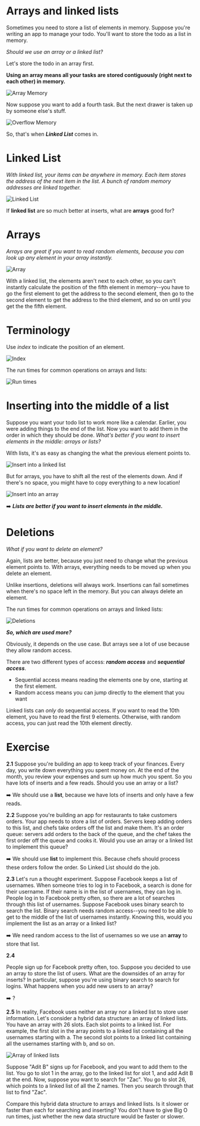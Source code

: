 # Arrays and linked lists

Sometimes you need to store a list of elements in memory. Suppose you're writing an app to manage your todo. You'll want to store the todo as a list in memory.

*Should we use an array or a linked list?*

Let's store the todo in an array first.

**Using an array means all your tasks are stored contiguously (right next to each other) in memory.**

![Array Memory](../_images/memory_array.png)

Now suppose you want to add a fourth task. But the next drawer is taken up by someone else's stuff.

![Overflow Memory](../_images/memory_array_overflow.png)

So, that's when ***Linked List*** comes in.

# Linked List

*With linked list, your items can be anywhere in memory. Each item stores the address of the next item in the list. A bunch of random memory addresses are linked together.*

![Linked List](../_images/linked_list.png)

If **linked list** are so much better at inserts, what are **arrays** good for?

# Arrays

*Arrays are great if you want to read random elements, because you can look up any element in your array instantly.*

![Array](../_images/array.png)

With a linked list, the elements aren't next to each other, so you can't instantly calculate the position of the fifth element in memory--you have to go the first element to get the address to the second element, then go to the second element to get the address to the third element, and so on until you get the the fifth element.

# Terminology

Use *index* to indicate the position of an element.

![Index](../_images/index.png)

The run times for common operations on arrays and lists:

![Run times](../_images/runtime.png)

# Inserting into the middle of a list

Suppose you want your todo list to work more like a calendar. Earlier, you were adding things to the end of the list. Now you want to add them in the order in which they should be done.
*What's better if you want to insert elements in the middle: arrays or lists?*

With lists, it's as easy as changing the what the previous element points to.

![Insert into a linked list](../_images/insert_linked_list.png)

But for arrays, you have to shift all the rest of the elements down. And if there's no space, you might have to copy everything to a new location!

![Insert into an array](../_images/insert_array.png)

:arrow_right: ***Lists are better if you want to insert elements in the middle.***

# Deletions

*What if you want to delete an element?*

Again, lists are better, because you just need to change what the previous element points to. With arrays, everything needs to be moved up when you delete an element.

Unlike insertions, deletions will always work. Insertions can fail sometimes when there's no space left in the memory. But you can always delete an element.

The run times for common operations on arrays and linked lists:

![Deletions](../_images/deletion.png)

***So, which are used more?***

Obviously, it depends on the use case. But arrays see a lot of use because they allow random access.

There are two different types of access: ***random access*** and ***sequential access***.
- Sequential access means reading the elements one by one, starting at the first element.
- Random access means you can jump directly to the element that you want
  
Linked lists can *only* do sequential access. If you want to read the 10th element, you have to read the first 9 elements. Otherwise, with random access, you can just read the 10th element directly.

# Exercise

**2.1** 
Suppose you're building an app to keep track of your finances. Every day, you write down everything you spent money on.
At the end of the month, you review your expenses and sum up how much you spent. So you have lots of inserts and a few reads.
Should you use an array or a list?

:arrow_right: We should use a **list**, because we have lots of inserts and only have a few reads.

**2.2**
Suppose you're building an app for restaurants to take customers orders. Your app needs to store a list of orders. Servers keep adding orders to this list, and chefs take orders off the list and make them. It's an order queue: servers add orders to the back of the queue, and the chef takes the first order off the queue and cooks it.
Would you use an array or a linked list to implement this queue?

:arrow_right: We should use **list** to implement this. Because chefs should process these orders follow the order. So Linked List should do the job.

**2.3**
Let's run a thought experiment. Suppose Facebook keeps a list of usernames. When someone tries to log in to Facebook, a search is done for their username. If their name is in the list of usernames, they can log in. People log in to Facebook pretty often, so there are a lot of searches through this list of usernames. Suppose Facebook uses binary search to search the list. Binary search needs random access--you need to be able to get to the middle of the list of usernames instantly. Knowing this, would you implement the list as an array or a linked list?

:arrow_right: We need random access to the list of usernames so we use an **array** to store that list.

**2.4**

People sign up for Facebook pretty often, too. Suppose you decided to use an array to store the list of users. What are the downsides of an array for inserts? In particular, suppose you're using binary search to search for logins. What happens when you add new users to an array?

:arrow_right: ?

**2.5**
In reality, Facebook uses neither an array nor a linked list to store user information. Let's consider a hybrid data structure: an array of linked lists. You have an array with 26 slots. Each slot points to a linked list. For example, the first slot in the array points to a linked list containing all the usernames starting with a. The second slot points to a linked list containing all the usernames starting with b, and so on.

![Array of linked lists](../_images/array_linked_list.png)

Suppose "Adit B" signs up for Facebook, and you want to add them to the list. You go to slot 1 in the array, go to the linked list for slot 1, and add Adit B at the end. Now, suppose you want to search for "Zac". You go to slot 26, which points to a linked list of all the Z names. Then you search through that list to find "Zac".

Compare this hybrid data structure to arrays and linked lists. Is it slower or faster than each for searching and inserting? You don't have to give Big O run times, just whether the new data structure would be faster or slower.